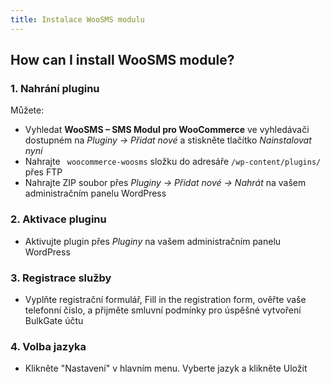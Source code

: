 ```yaml
---
title: Instalace WooSMS modulu
---
```


## How can I install WooSMS module?
### 1. Nahrání pluginu
Můžete:
 * Vyhledat **WooSMS – SMS Modul pro WooCommerce** ve vyhledávači dostupném na *Pluginy -> Přidat nové* a stiskněte tlačítko *Nainstalovat nyní*
 * Nahrajte ` woocommerce-woosms` složku do adresáře `/wp-content/plugins/` přes FTP
 * Nahrajte ZIP soubor přes *Pluginy -> Přidat nové -> Nahrát* na vašem administračním panelu WordPress
 
### 2. Aktivace pluginu
 * Aktivujte plugin přes *Pluginy* na vašem administračním panelu WordPress
 
### 3. Registrace služby
 * Vyplňte registrační formulář, Fill in the registration form, ověřte vaše telefonní číslo, a přijměte smluvní podmínky pro úspěšné vytvoření BulkGate účtu
 
### 4. Volba jazyka
 * Klikněte "Nastavení" v hlavním menu. Vyberte jazyk a klikněte Uložit
